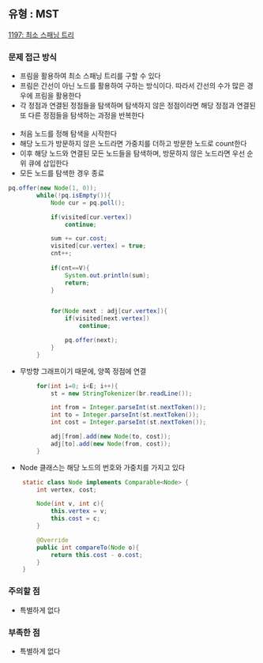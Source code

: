 ## 유형 : MST
[1197: 최소 스패닝 트리](https://www.acmicpc.net/problem/1197)

### 문제 접근 방식
  - 프림을 활용하여 최소 스패닝 트리를 구할 수 있다
  - 프림은 간선이 아닌 노드를 활용하여 구하는 방식이다. 따라서 간선의 수가 많은 경우에 프림을 활용한다
  - 각 정점과 연결된 정점들을 탐색하며 탐색하지 않은 정점이라면 해당 정점과 연결된 또 다른 정점들을 탐색하는 과정을 반복한다
<br></br>
  - 처음 노드를 정해 탐색을 시작한다
  - 해당 노드가 방문하지 않은 노드라면 가중치를 더하고 방문한 노드로 count한다
  - 이후 해당 노드와 연결된 모든 노드들을 탐색하며, 방문하지 않은 노드라면 우선 순위 큐에 삽입한다
  - 모든 노드를 탐색한 경우 종료
``` Java
pq.offer(new Node(1, 0));
        while(!pq.isEmpty()){
            Node cur = pq.poll();

            if(visited[cur.vertex])
                continue;

            sum += cur.cost;
            visited[cur.vertex] = true;
            cnt++;
            
            if(cnt==V){
                System.out.println(sum);
                return;
            }


            for(Node next : adj[cur.vertex]){
                if(visited[next.vertex])
                    continue;

                pq.offer(next);
            }
        }
```

  - 무방향 그래프이기 때문에, 양쪽 정점에 연결
``` Java
        for(int i=0; i<E; i++){
            st = new StringTokenizer(br.readLine());

            int from = Integer.parseInt(st.nextToken());
            int to = Integer.parseInt(st.nextToken());
            int cost = Integer.parseInt(st.nextToken());

            adj[from].add(new Node(to, cost));
            adj[to].add(new Node(from, cost));
        }
```

- Node 클래스는 해당 노드의 번호와 가중치를 가지고 있다
``` Java
    static class Node implements Comparable<Node> {
        int vertex, cost;

        Node(int v, int c){
            this.vertex = v;
            this.cost = c;
        }

        @Override
        public int compareTo(Node o){
            return this.cost - o.cost;
        }
    }
```

### 주의할 점
  - 특별하게 없다

### 부족한 점
  - 특별하게 없다
    
